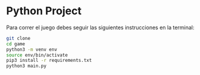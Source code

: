 # Python Project

Para correr el juego debes seguir las siguientes instrucciones en la terminal:

```sh
git clone
cd game
python3 -m venv env
source env/bin/activate
pip3 install -r requirements.txt
python3 main.py
```